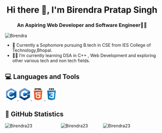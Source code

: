 <h1 align="center">Hi there 👋, I'm Birendra Pratap Singh</h1>
<h3 align="center">An Aspiring Web Developer and Software Engineer👨‍💻</h3>

<p align="left"> <img src="https://komarev.com/ghpvc/?username=Birendra23&label=Profile%20views&color=0e75b6&style=flat" alt="Birendra" /> </p>

- 🏫 Currently a Sophomore pursuing B.tech in CSE from IES College of Technology,Bhopal.
- 🧑‍💻 I’m currently learning DSA in C++ , Web Development and exploring other various tech and non tech fields.

<h2 align="left">💻 Languages and Tools</h2>

<p align="left">  <a href="https://www.cprogramming.com/" target="_blank" rel="noreferrer"> <img src="https://raw.githubusercontent.com/devicons/devicon/master/icons/c/c-original.svg" alt="c" width="40" height="40"/> </a> <a href="https://www.w3schools.com/cpp/" target="_blank" rel="noreferrer"> <img src="https://raw.githubusercontent.com/devicons/devicon/master/icons/cplusplus/cplusplus-original.svg" alt="cplusplus" width="40" height="40"/> </a> <a href="https://www.w3.org/html/" target="_blank" rel="noreferrer"> <img src="https://raw.githubusercontent.com/devicons/devicon/master/icons/html5/html5-original-wordmark.svg" alt="html5" width="40" height="40"/> </a>  <a href="https://www.w3schools.com/css/" target="_blank" rel="noreferrer"> <img src="https://raw.githubusercontent.com/devicons/devicon/master/icons/css3/css3-original-wordmark.svg" alt="css3" width="40" height="40"/> </a> </a> <a href="https://getbootstrap.com" target="_blank" rel="noreferrer"> </a> 
</p>



<h2 align="left">📃 GitHub Statistics</h2>

<div style="display:flex; align-items:center;justify-content:center;">
<image width="440px" padding-left ="50px" src="https://github-readme-stats.vercel.app/api?username=Birendra23&theme=holi&show_icons=true" alt="Birendra23">

<image width="335px" src="https://github-readme-stats.vercel.app/api/top-langs/?username=Birendra23&theme=holi&layout=compact" alt="Birendra23">

<img width="440px" src="https://github-readme-streak-stats.herokuapp.com/?user=Birendra23&theme=github-dark-blue" alt="Birendra23">
</div>
